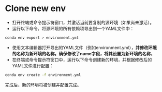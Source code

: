 # Clone new env
- 打开终端或命令提示符窗口，并激活当前要复制的源环境（如果尚未激活）。
- 运行以下命令，将源环境的所有依赖项导出到一个YAML文件中：
```bash
conda env export > environment.yml
```
- 使用文本编辑器打开导出的YAML文件（例如environment.yml），**并修改环境的名称为新环境的名称。确保修改了name字段，将其设置为新环境的名称**。
- 在终端或命令提示符窗口中，运行以下命令创建新的环境，并根据修改后的YAML文件进行配置：
```bash
conda env create -f environment.yml
```
完成后，新的环境将被创建并配置完成。

